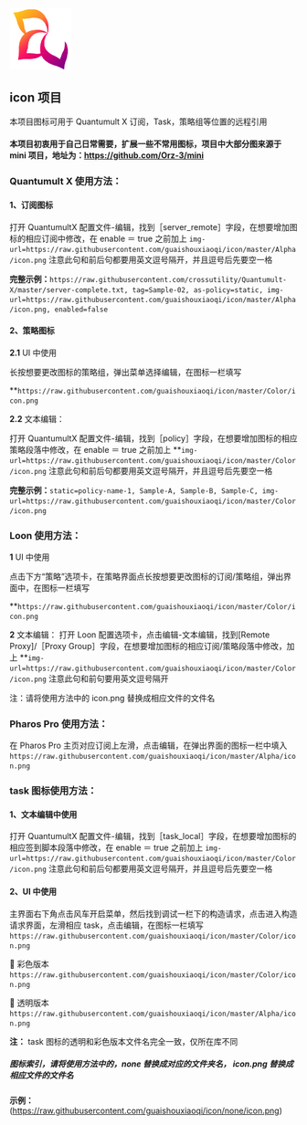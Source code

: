 ![示例](https://raw.githubusercontent.com/guaishouxiaoqi/icon/master/Color/Flower.png)

## icon 项目

本项目图标可用于 Quantumult X 订阅，Task，策略组等位置的远程引用

#### 本项目初衷用于自己日常需要，扩展一些不常用图标，项目中大部分图来源于 mini 项目，地址为：https://github.com/Orz-3/mini

### Quantumult X 使用方法：

#### 1、订阅图标

打开 QuantumultX 配置文件-编辑，找到［server_remote］字段，在想要增加图标的相应订阅中修改，在 enable ＝ true 之前加上
`img-url=https://raw.githubusercontent.com/guaishouxiaoqi/icon/master/Alpha/icon.png`
注意此句和前后句都要用英文逗号隔开，并且逗号后先要空一格

**完整示例：**`https://raw.githubusercontent.com/crossutility/Quantumult-X/master/server-complete.txt, tag=Sample-02, as-policy=static, img-url=https://raw.githubusercontent.com/guaishouxiaoqi/icon/master/Alpha/icon.png, enabled=false`

#### 2、策略图标

**2.1** UI 中使用

长按想要更改图标的策略组，弹出菜单选择编辑，在图标一栏填写

\*\*`https://raw.githubusercontent.com/guaishouxiaoqi/icon/master/Color/icon.png`

**2.2** 文本编辑：

打开 QuantumultX 配置文件-编辑，找到［policy］字段，在想要增加图标的相应策略段落中修改，在 enable ＝ true 之前加上
\*\*`img-url=https://raw.githubusercontent.com/guaishouxiaoqi/icon/master/Color/icon.png` 注意此句和前后句都要用英文逗号隔开，并且逗号后先要空一格

**完整示例：**`static=policy-name-1, Sample-A, Sample-B, Sample-C, img-url=https://raw.githubusercontent.com/guaishouxiaoqi/icon/master/Color/icon.png`

### Loon 使用方法：

**1** UI 中使用

点击下方“策略”选项卡，在策略界面点长按想要更改图标的订阅/策略组，弹出界面中，在图标一栏填写

\*\*`https://raw.githubusercontent.com/guaishouxiaoqi/icon/master/Color/icon.png`

**2** 文本编辑：
打开 Loon 配置选项卡，点击编辑-文本编辑，找到[Remote Proxy]/［Proxy Group］字段，在想要增加图标的相应订阅/策略段落中修改，加上 \*\*`img-url=https://raw.githubusercontent.com/guaishouxiaoqi/icon/master/Color/icon.png` 注意此句和前句要用英文逗号隔开

注：请将使用方法中的 icon.png 替换成相应文件的文件名

### Pharos Pro 使用方法：

在 Pharos Pro 主页对应订阅上左滑，点击编辑，在弹出界面的图标一栏中填入 `https://raw.githubusercontent.com/guaishouxiaoqi/icon/master/Alpha/icon.png`

### task 图标使用方法：

#### 1、文本编辑中使用

打开 QuantumultX 配置文件-编辑，找到［task_local］字段，在想要增加图标的相应签到脚本段落中修改，在 enable ＝ true 之前加上 `img-url=https://raw.githubusercontent.com/guaishouxiaoqi/icon/master/Color/icon.png` 注意此句和前后句都要用英文逗号隔开，并且逗号后先要空一格

#### 2、UI 中使用

主界面右下角点击风车开启菜单，然后找到调试一栏下的构造请求，点击进入构造请求界面，左滑相应 task，点击编辑，在图标一栏填写 `https://raw.githubusercontent.com/guaishouxiaoqi/icon/master/Color/icon.png`

🔘 彩色版本 `https://raw.githubusercontent.com/guaishouxiaoqi/icon/master/Color/icon.png`

🔘 透明版本 `https://raw.githubusercontent.com/guaishouxiaoqi/icon/master/Alpha/icon.png`

**注：** task 图标的透明和彩色版本文件名完全一致，仅所在库不同

##### 图标索引，请将使用方法中的，none 替换成对应的文件夹名， icon.png 替换成相应文件的文件名

**示例：** (https://raw.githubusercontent.com/guaishouxiaoqi/icon/none/icon.png)
